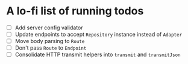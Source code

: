# A lo-fi list of running todos

- [ ] Add server config validator
- [ ] Update endpoints to accept `Repository` instance instead of `Adapter`
- [ ] Move body parsing to `Route`
- [ ] Don't pass `Route` to `Endpoint`
- [ ] Consolidate HTTP transmit helpers into `transmit` and `transmitJson`
